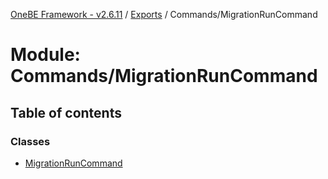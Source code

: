 [OneBE Framework - v2.6.11](../README.md) / [Exports](../modules.md) / Commands/MigrationRunCommand

# Module: Commands/MigrationRunCommand

## Table of contents

### Classes

- [MigrationRunCommand](../classes/Commands_MigrationRunCommand.MigrationRunCommand.md)
